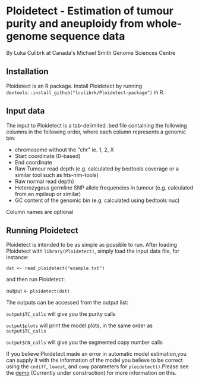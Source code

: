 # Ploidetect - Estimation of tumour purity and aneuploidy from whole-genome sequence data
By Luka Culibrk at Canada's Michael Smith Genome Sciences Centre

## Installation

Ploidetect is an R package. Install Ploidetect by running ```devtools::install_github("lculibrk/Ploidetect-package")``` in R.

## Input data
The input to Ploidetect is a tab-delimited .bed file containing the following columns in the following order, where each column represents a genomic bin:
* chromosome without the "chr" ie. 1, 2, X
* Start coordinate (0-based)
* End coordinate 
* Raw Tumour read depth (e.g. calculated by bedtools coverage or a similar tool such as hts-nim-tools) 
* Raw normal read depth)
* Heterozygous germline SNP allele frequencies in tumour (e.g. calculated from an mpileup or similar)
* GC content of the genomic bin (e.g. calculated using bedtools nuc)

Column names are optional

## Running Ploidetect
Ploidetect is intended to be as simple as possible to run. After loading Ploidetect with ```library(Ploidetect)```, simply load the input data file, for instance:

```dat <- read_ploidetect("example.txt")```

and then run Ploidetect:

output <- ```ploidetect(dat)```

The outputs can be accessed from the output list:

```output$TC_calls``` will give you the purity calls

```output$plots``` will print the model plots, in the same order as ```output$TC_calls```

```output$CN_calls``` will give you the segmented copy number calls

If you believe Ploidetect made an error in automatic model estimation,you can supply it with the information of the model you believe to be correct using the ```cndiff```, ```lowest```, and ```comp``` parameters for ```ploidetect()```.Please see the [demo](demo/Demo.md) (Currently under construction) for more information on this. 
